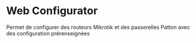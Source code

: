 # Web Configurator
Permet de configurer des routeurs Mikrotik et des passerelles Patton avec des configuration prérenseignées
